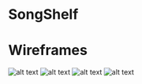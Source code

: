 # SongShelf

# Wireframes
![alt text](<Screenshot 2025-09-06 at 9.14.53 PM.png>)
![alt text](<Screenshot 2025-09-06 at 9.16.34 PM.png>)
![alt text](<Screenshot 2025-09-06 at 9.17.08 PM.png>)
![alt text](<Screenshot 2025-09-06 at 9.17.47 PM.png>)